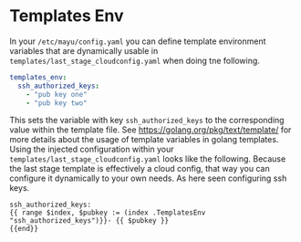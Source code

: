 # Templates Env

In your `/etc/mayu/config.yaml` you can define template environment variables
that are dynamically usable in `templates/last_stage_cloudconfig.yaml` when
doing tne following.

```yaml
templates_env:
  ssh_authorized_keys:
    - "pub key one"
    - "pub key two"
```

This sets the variable with key `ssh_authorized_keys` to the corresponding
value within the template file. See https://golang.org/pkg/text/template/ for
more details about the usage of template variables in golang templates. Using
the injected configuration within your `templates/last_stage_cloudconfig.yaml`
looks like the following. Because the last stage template is effectively a
cloud config, that way you can configure it dynamically to your own needs. As
here seen configuring ssh keys.

```nohighlight
ssh_authorized_keys:
{{ range $index, $pubkey := (index .TemplatesEnv "ssh_authorized_keys")}}- {{ $pubkey }}
{{end}}
```
